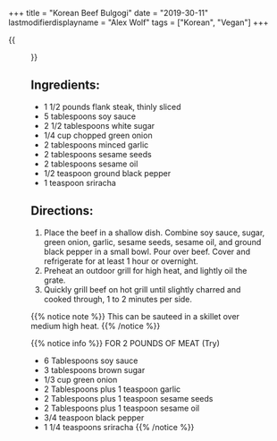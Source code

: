 +++
title = "Korean Beef Bulgogi"
date = "2019-30-11"
lastmodifierdisplayname = "Alex Wolf"
tags = ["Korean", "Vegan"]
+++

{{<figure src="/images/beef_bolgolgi.jpg">}}

## Ingredients:

* 1 1/2  pounds flank steak, thinly sliced 
* 5 tablespoons soy sauce
* 2 1/2 tablespoons white sugar
* 1/4 cup chopped green onion
* 2 tablespoons minced garlic
* 2 tablespoons sesame seeds
* 2 tablespoons sesame oil
* 1/2 teaspoon ground black pepper
* 1  teaspoon sriracha
 
## Directions:

1. Place the beef in a shallow dish. Combine soy sauce, sugar, green onion, garlic, sesame seeds, sesame oil, and ground black pepper in a small bowl. Pour over beef. Cover and refrigerate for at least 1 hour or overnight.
2. Preheat an outdoor grill for high heat, and lightly oil the grate.
3. Quickly grill beef on hot grill until slightly charred and cooked through, 1 to 2 minutes per side.

{{% notice note %}}
This can be sauteed in a skillet over medium high heat. 
{{% /notice %}}

{{% notice info %}}
FOR 2 POUNDS OF MEAT (Try)

* 6 Tablespoons soy sauce
* 3 tablespoons brown sugar
* 1/3 cup green onion
* 2 Tablespoons plus 1 teaspoon garlic
* 2 Tablespoons plus 1 teaspoon sesame seeds
* 2 Tablespoons plus 1 teaspoon sesame oil
* 3/4 teaspoon black pepper
* 1 1/4 teaspoons sriracha
{{% /notice %}}










